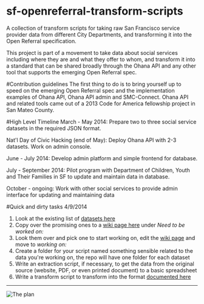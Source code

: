 sf-openreferral-transform-scripts
=================================

A collection of transform scripts for taking raw San Francisco service provider data from different City Departments, and transforming it into the Open Referral specification.

This project is part of a movement to take data about social services including where they are and what they offer to whom, and transform it into a standard that can be shared broadly through the Ohana API and any other tool that supports the emerging Open Referral spec.

#Contribution guidelines
The first thing to do is to bring yourself up to speed on the emerging Open Referral spec and the implementation examples of Ohana API, Ohana API admin and SMC-Connect. Ohana API and related tools came out of a 2013 Code for America fellowship project in San Mateo County.

#High Level Timeline
March - May 2014: Prepare two to three social service datasets in the required JSON format.

Nat'l Day of Civic Hacking (end of May): Deploy Ohana API with 2-3 datasets. Work on admin console.

June - July 2014: Develop admin platform and simple frontend for database.

July - September 2014: Pilot program with Department of Children, Youth and Their Families in SF to update and maintain data in database.

October - ongoing: Work with other social services to provide admin interface for updating and maintaining data

#Quick and dirty tasks 4/9/2014

1. Look at the existing list of [datasets here](https://docs.google.com/spreadsheet/ccc?key=0ArHmv-6U1drqdGxmNTFwdjl5ckZUZmhGNFNzVWp4c3c&usp=sharing)
2. Copy over the promising ones to a [wiki page here](https://github.com/sfbrigade/sf-openreferral-transform-scripts/wiki/Data-Sources) under *Need to be worked on:*
3. Look them over and pick one to start working on, edit the [wiki page](https://github.com/sfbrigade/sf-openreferral-transform-scripts/wiki/Data-Sources) and move to *working on:*
4. Create a folder for your script named something sensible related to the data you're working on, the repo will have one folder for each dataset
5. Write an extraction script, if necessary, to get the data from the original source (website, PDF, or even printed document) to a basic spreadsheet
6. Write a transform script to transform into the format [documented here](https://github.com/codeforamerica/ohana-api/wiki/Populating-the-Postgres-database-from-a-JSON-file)

---------------------------------------


![The plan](https://raw.githubusercontent.com/sfbrigade/sf-openreferral-transform-scripts/master/plan.png)

